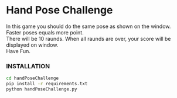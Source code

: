 # Hand Pose Challenge
In this game you should do the same pose as shown on the window.  
Faster poses equals more point.  
There will be 10 raunds. When all raunds are over, your score will be displayed on window.  
Have Fun.  
### INSTALLATION
```sh
cd handPoseChallenge
pip install -r requirements.txt
python handPoseChallenge.py
```